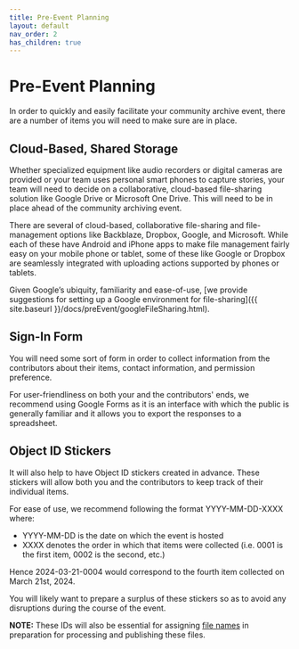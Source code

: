 ```yaml
---
title: Pre-Event Planning
layout: default
nav_order: 2
has_children: true
---
```


# Pre-Event Planning

In order to quickly and easily facilitate your community archive event, there are a number of items you will need to make sure are in place. 

## Cloud-Based, Shared Storage
Whether specialized equipment like audio recorders or digital cameras are provided or your team uses personal smart phones to capture stories, your team will need to decide on a collaborative, cloud-based file-sharing solution like Google Drive or Microsoft One Drive. This will need to be in place ahead of the community archiving event. 

There are several of cloud-based, collaborative file-sharing and file-management options like Backblaze, Dropbox, Google, and Microsoft. While each of these have Android and iPhone apps to make file management fairly easy on your mobile phone or tablet, some of these like Google or Dropbox are seamlessly integrated with uploading actions supported by phones or tablets. 

Given Google’s ubiquity, familiarity and ease-of-use, [we provide suggestions for setting up a Google environment for file-sharing]({{ site.baseurl }}/docs/preEvent/googleFileSharing.html). 

## Sign-In Form 

You will need some sort of form in order to collect information from the contributors about their items, contact information, and permission preference.

For user-friendliness on both your and the contributors' ends, we recommend using Google Forms as it is an interface with which the public is generally familiar and it allows you to export the responses to a spreadsheet. 

## Object ID Stickers 

It will also help to have Object ID stickers created in advance. These stickers will allow both you and the contributors to keep track of their individual items. 

For ease of use, we recommend following the format YYYY-MM-DD-XXXX where:

- YYYY-MM-DD is the date on which the event is hosted
- XXXX denotes the order in which that items were collected (i.e. 0001 is the first item, 0002 is the second, etc.) 

Hence 2024-03-21-0004 would correspond to the fourth item collected on March 21st, 2024.

You will likely want to prepare a surplus of these stickers so as to avoid any disruptions during the course of the event. 

**NOTE:** These IDs will also be essential for assigning [file names]({{site.url}}{{site.baseurl}}/docs/postEvent/naming/naming.html) in preparation for processing and publishing these files. 
